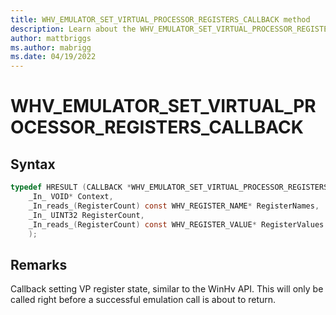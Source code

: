 ```yaml
---
title: WHV_EMULATOR_SET_VIRTUAL_PROCESSOR_REGISTERS_CALLBACK method
description: Learn about the WHV_EMULATOR_SET_VIRTUAL_PROCESSOR_REGISTERS_CALLBACK method. 
author: mattbriggs
ms.author: mabrigg
ms.date: 04/19/2022
---
```


# WHV_EMULATOR_SET_VIRTUAL_PROCESSOR_REGISTERS_CALLBACK


## Syntax

```c
typedef HRESULT (CALLBACK *WHV_EMULATOR_SET_VIRTUAL_PROCESSOR_REGISTERS_CALLBACK)(
    _In_ VOID* Context,
    _In_reads_(RegisterCount) const WHV_REGISTER_NAME* RegisterNames,
    _In_ UINT32 RegisterCount,
    _In_reads_(RegisterCount) const WHV_REGISTER_VALUE* RegisterValues
    );
```

## Remarks
Callback setting VP register state, similar to the WinHv API. This will only
be called right before a successful emulation call is about to return.